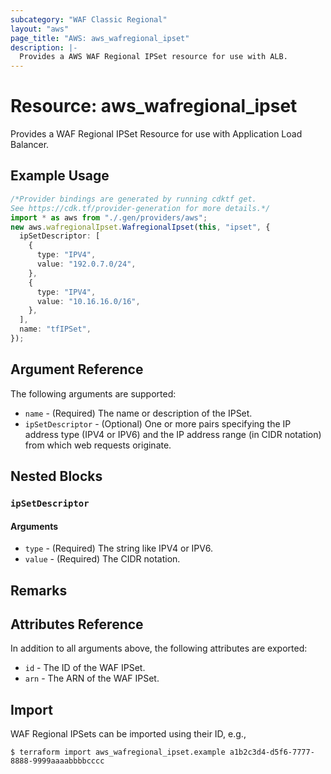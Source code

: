 ```yaml
---
subcategory: "WAF Classic Regional"
layout: "aws"
page_title: "AWS: aws_wafregional_ipset"
description: |-
  Provides a AWS WAF Regional IPSet resource for use with ALB.
---
```


# Resource: aws\_wafregional\_ipset

Provides a WAF Regional IPSet Resource for use with Application Load Balancer.

## Example Usage

```typescript
/*Provider bindings are generated by running cdktf get.
See https://cdk.tf/provider-generation for more details.*/
import * as aws from "./.gen/providers/aws";
new aws.wafregionalIpset.WafregionalIpset(this, "ipset", {
  ipSetDescriptor: [
    {
      type: "IPV4",
      value: "192.0.7.0/24",
    },
    {
      type: "IPV4",
      value: "10.16.16.0/16",
    },
  ],
  name: "tfIPSet",
});

```

## Argument Reference

The following arguments are supported:

* `name` - (Required) The name or description of the IPSet.
* `ipSetDescriptor` - (Optional) One or more pairs specifying the IP address type (IPV4 or IPV6) and the IP address range (in CIDR notation) from which web requests originate.

## Nested Blocks

### `ipSetDescriptor`

#### Arguments

* `type` - (Required) The string like IPV4 or IPV6.
* `value` - (Required) The CIDR notation.

## Remarks

## Attributes Reference

In addition to all arguments above, the following attributes are exported:

* `id` - The ID of the WAF IPSet.
* `arn` - The ARN of the WAF IPSet.

## Import

WAF Regional IPSets can be imported using their ID, e.g.,

```console
$ terraform import aws_wafregional_ipset.example a1b2c3d4-d5f6-7777-8888-9999aaaabbbbcccc
```
